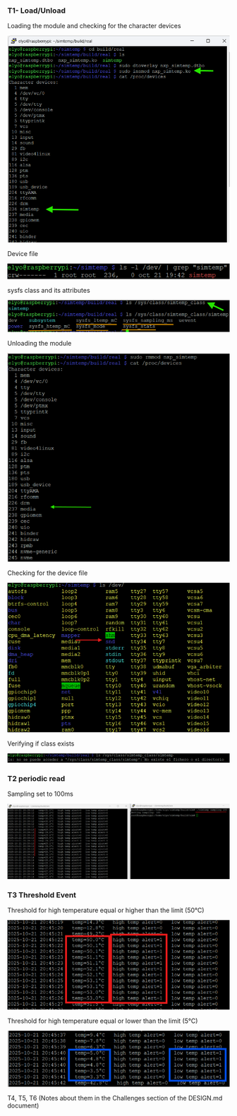 ### T1- Load/Unload

Loading the module and checking for the character devices

![t1_1](https://github.com/elyomtz/nxp_simtemp/blob/main/media/t1_image1.png)

Device file

![t1_2](https://github.com/elyomtz/nxp_simtemp/blob/main/media/t1_image2.png)

sysfs class and its attributes

![t1_3](https://github.com/elyomtz/nxp_simtemp/blob/main/media/t1_image3.png)

Unloading the module

![t1_4](https://github.com/elyomtz/nxp_simtemp/blob/main/media/t1_image4.png)

Checking for the device file

![t1_5](https://github.com/elyomtz/nxp_simtemp/blob/main/media/t1_image5.png)

Verifying if class exists

![t1_6](https://github.com/elyomtz/nxp_simtemp/blob/main/media/t1_image6.png)


### T2 periodic read

Sampling set to 100ms

![t2_1](https://github.com/elyomtz/nxp_simtemp/blob/main/media/t2_image1.png)


### T3 Threshold Event

Threshold for high temperature equal or higher than the limit (50°C)

![t3_1](https://github.com/elyomtz/nxp_simtemp/blob/main/media/t3_image1.png)

Threshold for high temperature equal or lower than the limit (5°C)

![t3_2](https://github.com/elyomtz/nxp_simtemp/blob/main/media/t3_image2.png)

T4, T5, T6 (Notes about them in the Challenges section of the DESIGN.md document)
